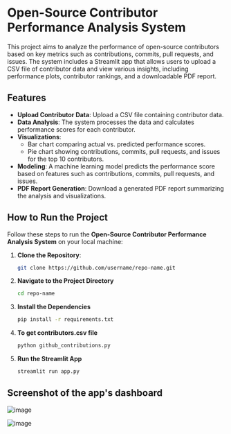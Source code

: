 
# Open-Source Contributor Performance Analysis System

This project aims to analyze the performance of open-source contributors based on key metrics such as contributions, commits, pull requests, and issues. The system includes a Streamlit app that allows users to upload a CSV file of contributor data and view various insights, including performance plots, contributor rankings, and a downloadable PDF report.

## Features

- **Upload Contributor Data**: Upload a CSV file containing contributor data.
- **Data Analysis**: The system processes the data and calculates performance scores for each contributor.
- **Visualizations**:
  - Bar chart comparing actual vs. predicted performance scores.
  - Pie chart showing contributions, commits, pull requests, and issues for the top 10 contributors.
- **Modeling**: A machine learning model predicts the performance score based on features such as contributions, commits, pull requests, and issues.
- **PDF Report Generation**: Download a generated PDF report summarizing the analysis and visualizations.

## How to Run the Project

Follow these steps to run the **Open-Source Contributor Performance Analysis System** on your local machine:

1. **Clone the Repository**:

   ```bash
   git clone https://github.com/username/repo-name.git
   
2. **Navigate to the Project Directory**
   
   ```bash
   cd repo-name

4. **Install the Dependencies**
    
   ```bash
   pip install -r requirements.txt

5. **To get contributors.csv file**

    ```bash
    python github_contributions.py
   
6. **Run the Streamlit App**

   ```bash
   streamlit run app.py

## Screenshot of the app's dashboard

![image](https://github.com/user-attachments/assets/a73e8468-8b13-4813-b0ba-db75e6d07a7a)

![image](https://github.com/user-attachments/assets/68a777cc-d92a-414e-9c40-702f70349724)

